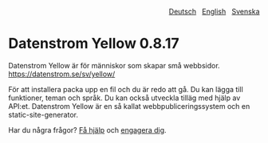<p align="right"><a href="README-de.md">Deutsch</a> &nbsp; <a href="README.md">English</a> &nbsp; <a href="README-sv.md">Svenska</a></p>

# Datenstrom Yellow 0.8.17

Datenstrom Yellow är för människor som skapar små webbsidor. https://datenstrom.se/sv/yellow/

För att installera packa upp en fil och du är redo att gå. Du kan lägga till funktioner, teman och språk. Du kan också utveckla tilläg med hjälp av API:et. Datenstrom Yellow är en så kallat webbpubliceringssystem och en static-site-generator.

Har du några frågor? [Få hjälp](https://datenstrom.se/sv/yellow/help/) och [engagera dig](https://datenstrom.se/sv/yellow/help/contributing-guidelines).
